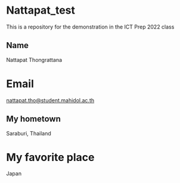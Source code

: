 # Nattapat_test
This is a repository for  the demonstration in the ICT Prep 2022 class

## Name
Nattapat Thongrattana

# Email
nattapat.tho@student.mahidol.ac.th

## My hometown
Saraburi, Thailand







# My favorite place
Japan